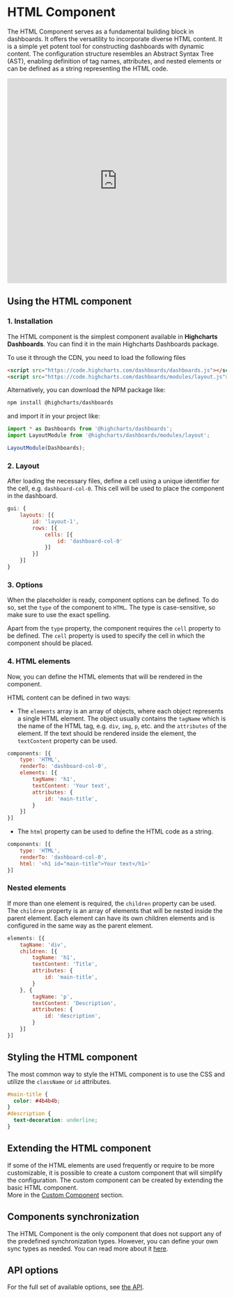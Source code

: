 # HTML Component

The HTML Component serves as a fundamental building block in dashboards. It offers the versatility to incorporate diverse HTML content. It is a simple yet potent tool for constructing dashboards with dynamic content. The configuration structure resembles an Abstract Syntax Tree (AST), enabling definition of tag names, attributes, and nested elements or can be defined as a string representing the HTML code.

<iframe style="width: 100%; height: 470px; border: none;" src='https://www.highcharts.com/samples/embed/dashboards/components/component-html?force-light-theme' allow="fullscreen"></iframe>

## Using the HTML component

### 1. Installation
The HTML component is the simplest component available in **Highcharts Dashboards**. You can find it in the main Highcharts Dashboards package.  

To use it through the CDN, you need to load the following files

```html
<script src="https://code.highcharts.com/dashboards/dashboards.js"></script>
<script src="https://code.highcharts.com/dashboards/modules/layout.js"></script>
```

Alternatively, you can download the NPM package like:
```bash
npm install @highcharts/dashboards
```
and import it in your project like:
```js
import * as Dashboards from '@highcharts/dashboards';
import LayoutModule from '@highcharts/dashboards/modules/layout';

LayoutModule(Dashboards);
```

### 2. Layout
After loading the necessary files, define a cell using a unique identifier for the cell, e.g. `dashboard-col-0`. This cell will be used to place the component in the dashboard.

```js
gui: {
    layouts: [{
        id: 'layout-1',
        rows: [{
            cells: [{
                id: 'dashboard-col-0'
            }]
        }]
    }]
}
```

### 3. Options
When the placeholder is ready, component options can be defined. To do so, set the `type` of the component to `HTML`. The type is case-sensitive, so make sure to use the exact spelling.

Apart from the `type` property, the component requires the `cell` property to be defined. The `cell` property is used to specify the cell in which the component should be placed.

### 4. HTML elements
Now, you can define the HTML elements that will be rendered in the component.  

HTML content can be defined in two ways:
- The `elements` array is an array of objects, where each object represents a single HTML element. The object usually contains the `tagName` which is the name of the HTML tag, e.g. `div`, `img`, `p`, etc. and the `attributes` of the element. If the text should be rendered inside the element, the `textContent` property can be used.

```js
components: [{
    type: 'HTML',
    renderTo: 'dashboard-col-0',
    elements: [{
        tagName: 'h1',
        textContent: 'Your text',
        attributes: {
            id: 'main-title',
        }
    }]
}]
```
- The `html` property can be used to define the HTML code as a string.

```js
components: [{
    type: 'HTML',
    renderTo: 'dashboard-col-0',
    html: '<h1 id="main-title">Your text</h1>'
}]
```

### Nested elements
If more than one element is required, the `children` property can be used. The `children` property is an array of elements that will be nested inside the parent element. Each element can have its own children elements and is configured in the same way as the parent element.

```js
elements: [{
    tagName: 'div',
    children: [{
        tagName: 'h1',
        textContent: 'Title',
        attributes: {
            id: 'main-title',
        }
    }, {
        tagName: 'p',
        textContent: 'Description',
        attributes: {
            id: 'description',
        }
    }]
}]
```

## Styling the HTML component

The most common way to style the HTML component is to use the CSS and utilize the `className` or `id` attributes.
```css
#main-title {
  color: #4b4b4b;
}
#description {
  text-decoration: underline;
}
```

## Extending the HTML component

If some of the HTML elements are used frequently or require to be more customizable, it is possible to create a custom component that will simplify the configuration. The custom component can be created by extending the basic HTML component.  
More in the [Custom Component](https://www.highcharts.com/docs/dashboards/custom-component) section.

## Components synchronization

The HTML Component is the only component that does not support any of the predefined synchronization types. However, you can define your own sync types as needed. You can read more about it [here](https://www.highcharts.com/docs/dashboards/synchronize-components#custom-synchronization).

## API options
For the full set of available options, see [the API](https://api.highcharts.com/dashboards/#interfaces/Dashboards_Components_HTMLComponent_HTMLComponentOptions.Options).